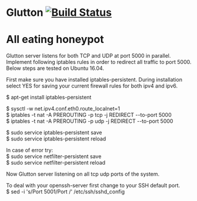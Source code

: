 # Glutton [![Build Status](https://travis-ci.org/mushorg/tanner.svg?branch=master)](https://travis-ci.org/mushorg/tanner)
All eating honeypot
===========================================================================================

Glutton server listens for both TCP and UDP at port 5000 in parallel. Implement following iptables rules in order to redirect all traffic to port 5000.
Below steps are tested on Ubuntu 16.04.

First make sure you have installed iptables-persistent. During installation select YES for saving your current firewall rules for both ipv4 and ipv6.

$ apt-get install iptables-persistent

$ sysctl -w net.ipv4.conf.eth0.route_localnet=1  
$ iptables -t nat -A PREROUTING -p tcp -j REDIRECT --to-port 5000  
$ iptables -t nat -A PREROUTING -p udp -j REDIRECT --to-port 5000  

$ sudo service iptables-persistent save  
$ sudo service iptables-persistent reload  

In case of error try:  
$ sudo service netfilter-persistent save  
$ sudo service netfilter-persistent reload  
  
Now Glutton server listening on all tcp udp ports of the system.  

To deal with your openssh-server first change to your SSH default port.  
$ sed -i 's/Port 5001/Port <number>/' /etc/ssh/sshd_config  
